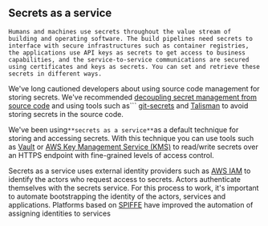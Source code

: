 ## Secrets as a service

```Humans and machines use secrets throughout the value stream of building and operating software. The build pipelines need secrets to interface with secure infrastructures such as container registries, the applications use API keys as secrets to get access to business capabilities, and the service-to-service communications are secured using certificates and keys as secrets. You can set and retrieve these secrets in different ways.```

We've long cautioned developers about using source code management for storing secrets. We've recommended [decoupling secret management from source code](https://www.thoughtworks.com/radar/techniques/decoupling-secret-management-from-source-code) and using tools such as``` [git-secrets](https://www.thoughtworks.com/radar/tools/git-secrets) and [Talisman](https://www.thoughtworks.com/radar/tools/talisman) to avoid storing secrets in the source code. 

We've been using``` **secrets as a service** ```as a default technique for storing and accessing secrets. With this technique you can use tools such as [Vault](https://www.thoughtworks.com/radar/tools/hashicorp-vault) or [AWS Key Management Service (KMS)](https://aws.amazon.com/kms/) to read/write secrets over an HTTPS endpoint with fine-grained levels of access control. 

Secrets as a service uses external identity providers such as [AWS IAM](https://aws.amazon.com/iam/) to identify the actors who request access to secrets. Actors authenticate themselves with the secrets service. For this process to work, it's important to automate bootstrapping the identity of the actors, services and applications. Platforms based on [SPIFFE](https://www.thoughtworks.com/radar/platforms/spiffe) have improved the automation of assigning identities to services
